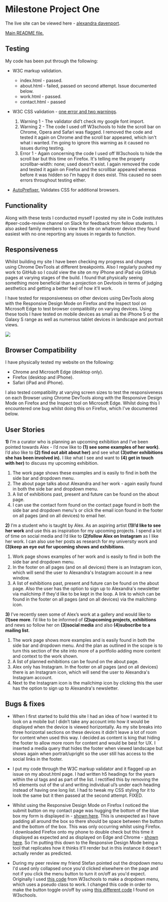 # Milestone Project One

The live site can be viewed here - [alexandra davenport](https://mitchdavenport88.github.io/MSP1/).

[Main README file.](README.md)

## Testing

My code has been put through the following:
* W3C markup validation.
  * index.html - passed.
  * about.html - failed, passed on second attempt. Issue documented below.
  * work.html - passed.
  * contact.html - passed

* W3C CSS validation - [one error and two warnings](https://github.com/mitchdavenport88/MSP1/blob/master/readme-attachments/w3c_css%20_validator.jpg?raw=true).
  1. Warning 1 - The validator did’t check my google font import.
  2. Warning 2 - The code I used off W3schools to hide the scroll bar on Chrome, Opera and Safari was flagged. 
  I removed the code and tested it again on Chrome and the scroll bar appeared, which isn't what i wanted. I’m going to 
  ignore this warning as it caused no issues during testing.
  3. Error 1 - Again concerning the code I used off W3schools to hide the scroll bar but this time on Firefox. It's telling 
me the property scrollbar-width: none; used doesn’t exist. I again removed the code and tested it again on Firefox and 
the scrollbar appeared whereas before it was hidden so I’m happy it does exist. This caused no seen errors throughout 
testing either.

* [AutoPrefixer.](https://autoprefixer.github.io/) Validates CSS for additional browsers.

## Functionality



Along with these tests I conducted myself I posted my site in Code institutes #peer-code-review channel on Slack for 
feedback from fellow students. I also asked family members to view the site on whatever device they found easiest with 
no one reporting any issues in regards to function.

## Responsiveness

Whilst building my site I have been checking my progress and changes using Chrome DevTools at different breakpoints. 
Also I regularly pushed my work to GitHub so I could view the site on my iPhone and iPad via GitHub pages at varying 
stages of the build. I found that physically seeing something more beneficial than a projection on Devtools in terms 
of judging aesthetics and getting a better feel of how it'll work.

I have tested for responsiveness on other devices using DevTools along with the Responsive Design Mode on Firefox and the 
Inspect tool on Microsoft Edge to test browser compatibility on varying devices. Using these tools I have tested on mobile 
devices as small as the iPhone 5 or the Galaxy S range as well as numerous tablet devices in landscape and portrait views.

![](https://github.com/mitchdavenport88/MSP1/blob/master/readme-attachments/ami.responsivedesign.is(1).jpg?raw=true)

## Browser Compatibility

I have physically tested my website on the following:
  * Chrome and Microsoft Edge (desktop only).
  * Firefox (desktop and iPhone).
  * Safari (iPad and iPhone).

I also tested compatibility at varying screen sizes to test the responsiveness on each Browser using Chrome DevTools along 
with the Responsive Design Mode on Firefox and the Inspect tool on Microsoft Edge. Whilst doing this I encountered one 
bug whilst doing this on Firefox, which I've documented below.

## User Stories

**1\)** I’m a curator who is planning an upcoming exhibition and I’ve been pointed towards Alex - 
I’d now like to **(1) see some examples of her work)**. I’d also like to **(2) find out abit about her)** and see what **(3)other exhibitions 
she has been involved in).** I like what I see and want to **(4) get in touch with her)** to discuss my upcoming exhibition.
  1) The work page shows these examples and is easily to find in both the side bar and dropdown menu.
  2) The about page talks about Alexandra and her work - again easily found in both the side bar and dropdown menu.
  3) A list of exhibitions past, present and future can be found on the about page.
  4) I can use the contact form found on the contact page found in both the side bar and dropdown menu's or click the 
email icon found in the footer on all pages (and on all devices) to email her.

**2\)** I’m a student who is taught by Alex. As an aspiring artist **(1)I’d like to see her work** and use this as inspiration for my 
upcoming projects. I spend a lot of time on social media and I’d like to **(2)follow Alex on Instagram** as I like her work. 
I can also use her posts as research for my university work and **(3)keep an eye out for upcoming shows and exhibitions**.
  1) Work page shows examples of her work and is easily to find in both the side bar and dropdown menu.
  2) In the footer on all pages (and on all devices) there is an Instagram icon, which will send the user to Alexandra's 
Instagram account in a new window.
  3) A list of exhibitions past, present and future can be found on the about page. Also the user has the option to sign up 
to Alexandra's newsletter via mailchimp if they'd like to be kept in the loop. A link to which can be found in the footer 
on all pages (and on all devices) via the mailchimp icon.

**3\)** I’ve recently seen some of Alex’s work at a gallery and would like to **(1)see more**. I’d like to be informed of 
**(2)upcoming projects, exhibitions** and news so follow her on **(3)social media** and also 
**(4)subscribe to a mailing list**.
  1) The work page shows more examples and is easily found in both the side bar and dropdown menu. And the plan as outlined 
in the scope is to turn this section of the site into more of a portfolio adding more content and context to the work shown.
  2) A list of planned exhibitions can be found on the about page.
  3) Alex only has Instagram. In the footer on all pages (and on all devices) there is an Instagram icon, which will send 
the user to Alexandra's Instagram account.
  4) Next to the Instagram icon is the mailchimp icon by clicking this the user has the option to sign up to Alexandra's 
newsletter.

## Bugs & fixes

* When I first started to build this site I had an idea of how I wanted it to look on a mobile but I didn’t take any 
account into how it would be displayed when the device is viewed horizontally. As my site breaks into three horizontal 
sections on these devices it didn’t leave a lot of room for content when used this way. I decided as content is king that 
hiding the footer to allow more room for content and would be best for UX. I inserted a media query that hides the footer 
when viewed landscape but shows again when portrait/upright so the user still has access to the social links in the footer.

* I put my code through the W3C markup validator and it flagged up an issue on my about.html page. I had written h5 
headings for the years within the ul tags and as part of the list. I rectified this by removing the h5 elements out of 
the ul and writing individual ul’s under each heading instead of having one long list. I had to tweak my CSS styling for 
it to look the same but it then passed at the second attempt. FIXED.

* Whilst using the Responsive Design Mode on Firefox I noticed the submit button on my contact page was hugging the bottom 
of the blue box my form is displayed in - 
[shown here](https://github.com/mitchdavenport88/MSP1/blob/master/readme-attachments/firefox_iphone6_test(responsive-design-mode).png?raw=true). 
This is unexpected as I have padding all around the box so there should be space between the button and the bottom of the 
box. This was only occurring whilst using Firefox. I downloaded Firefox onto my phone to double check but this time it 
displayed as expected and as displayed on Edge and Chrome -
[shown here](https://github.com/mitchdavenport88/MSP1/blob/master/readme-attachments/firefox_iphone6_test(actual-phone).png?raw=true).
So I'm putting this down to the Responsive Design Mode being a tool that replicates how it thinks it'll render but in 
this instance it doesn't actually render as predicted.

* During my peer review my friend Stefan pointed out the dropdown menu I'd used only collapsed once you'd 
clicked elsewhere on the page and not if you click the menu button to turn it on/off as you'd expect. Originally I used 
[this code](https://www.w3schools.com/css/css_dropdowns.asp) from W3schools to make a dropdown menu, which uses a pseudo 
class to work. I changed this code in order to make the button toggle on/off by using 
[this different code](https://www.w3schools.com/bootstrap4/bootstrap_navbar.asp) I found on W3schools.